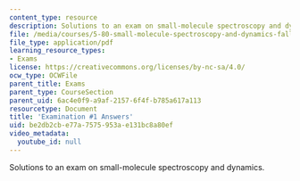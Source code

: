```yaml
---
content_type: resource
description: Solutions to an exam on small-molecule spectroscopy and dynamics.
file: /media/courses/5-80-small-molecule-spectroscopy-and-dynamics-fall-2008/be2db2cbe77a7575953ae131bc8a80ef_exam1ans_1976.pdf
file_type: application/pdf
learning_resource_types:
- Exams
license: https://creativecommons.org/licenses/by-nc-sa/4.0/
ocw_type: OCWFile
parent_title: Exams
parent_type: CourseSection
parent_uid: 6ac4e0f9-a9af-2157-6f4f-b785a617a113
resourcetype: Document
title: 'Examination #1 Answers'
uid: be2db2cb-e77a-7575-953a-e131bc8a80ef
video_metadata:
  youtube_id: null
---
```

Solutions to an exam on small-molecule spectroscopy and dynamics.